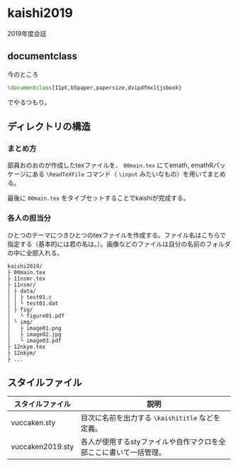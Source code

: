 # kaishi2019
2019年度会誌

## documentclass

今のところ

```latex
\documentclass[11pt,b5paper,papersize,dvipdfmx]{jsbook}
```

でやるつもり。

## ディレクトリの構造

### まとめ方

部員おのおのが作成したtexファイルを、 `00main.tex` にてemath, emathRパッケージにある `\ReadTeXFile` コマンド（ `\input` みたいなもの）を用いてまとめる。

最後に `00main.tex` をタイプセットすることでkaishiが完成する。

### 各人の担当分

ひとつのテーマにつきひとつのtexファイルを作成する。ファイル名はこちらで指定する（基本的には君の名は。）。画像などのファイルは自分の名前のフォルダの中に全部入れる。

```
kaishi2019/
├ 00main.tex
├ 11nsmr.tex
├ 11nsmr/
│ ├ data/
│ │ ├ test01.c
│ │ └ test01.dat
│ ├ fig/
│   └ figure01.pdf
│ └ img/
│   ├ image01.png
│   ├ image02.jpg
│   └ image03.pdf
├ 12nkym.tex
├ 12nkym/
├ ...
```

## スタイルファイル

| スタイルファイル | 説明                                                         |
| ---------------- | ------------------------------------------------------------ |
| vuccaken.sty     | 目次に名前を出力する `\kaishititle` などを定義。             |
| vuccaken2019.sty | 各人が使用するstyファイルや自作マクロを全部ここに書いて一括管理。 |

